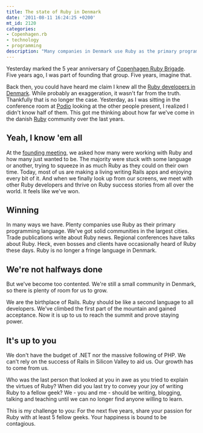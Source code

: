 ```yaml
---
title: The state of Ruby in Denmark
date: '2011-08-11 16:24:25 +0200'
mt_id: 2120
categories:
- Copenhagen.rb
- technology
- programming
description: "Many companies in Denmark use Ruby as the primary programming language and . we've got solid communities in the largest cities. Have we made it?"
---
```

Yesterday marked the 5 year anniversary of [Copenhagen Ruby Brigade](http://copenhagenrb.dk). Five years ago, I was part of founding that group. Five years, imagine that.

Back then, you could have heard me claim I knew all the [Ruby developers in Denmark](http://workingwithrails.com/browse/people/country/Denmark). While probably an exaggeration, it wasn't far from the truth. Thankfully that is no longer the case. Yesterday, as I was sitting in the conference room at [Podio](http://podio.com) looking at the other people present, I realized I didn't know half of them. This got me thinking about how far we've come in the danish [Ruby](http://ruby-lang.org) community over the last years.


<!--more-->

## Yeah, I know 'em all

At the [founding meeting](https://mentalized.net/journal/2006/07/03/copenhagen-rubyrails-brigade/), we asked how many were working with Ruby and how many just wanted to be. The majority were stuck with some language or another, trying to squeeze in as much Ruby as they could on their own time. Today, most of us are making a living writing Rails apps and enjoying every bit of it. And when we finally look up from our screens, we meet with other Ruby developers and thrive on Ruby success stories from all over the world. It feels like we've won.

## Winning

In many ways we have. Plenty companies use Ruby as their primary programming language. We've got solid communities in the largest cities. Trade publications write about Ruby news. Regional conferences have talks about Ruby. Heck, even bosses and clients have occasionally heard of Ruby these days. Ruby is no longer a fringe language in Denmark.

## We're not halfways done

But we've become too contented. We're still a small community in Denmark, so there is plenty of room for us to grow.

We are the birthplace of Rails. Ruby should be like a second language to all developers. We've climbed the first part of the mountain and gained acceptance. Now it is up to us to reach the summit and prove staying power.

## It's up to you

We don't have the budget of .NET nor the massive following of PHP. We can't rely on the success of Rails in Silicon Valley to aid us. Our growth has to come from us.

Who was the last person that looked at you in awe as you tried to explain the virtues of Ruby? When did you last try to convey your joy of writing Ruby to a fellow geek? We - you and me - should be writing, blogging, talking and teaching until we can no longer find anyone willing to learn.

This is my challenge to you: For the next five years, share your passion for Ruby with at least 5 fellow geeks. Your happiness is bound to be contagious.
